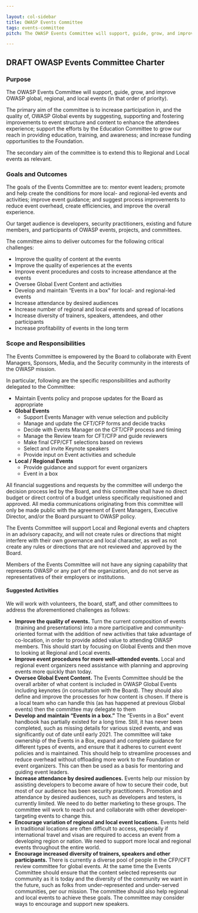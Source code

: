 ```yaml
---

layout: col-sidebar
title: OWASP Events Committee
tags: events-committee
pitch: The OWASP Events Committee will support, guide, grow, and improve OWASP global, regional, and local events.

---
```


## DRAFT OWASP Events Committee Charter

### Purpose

The OWASP Events Committee will support, guide, grow, and improve OWASP global, regional, and local events (in that order of priority).

The primary aim of the committee is to increase participation in, and the quality of, OWASP Global events by suggesting, supporting and fostering improvements to event structure and content to enhance the attendees experience; support the efforts by the Education Committee to grow our reach in providing education, training, and awareness; and increase funding opportunities to the Foundation.

The secondary aim of the committee is to extend this to Regional and Local events as relevant.

### Goals and Outcomes

The goals of the Events Committee are to: mentor event leaders; promote and help create the conditions for more local- and regional-led events and activities; improve event guidance; and suggest process improvements to reduce event overhead, create efficiencies, and improve the overall experience.

Our target audience is developers, security practitioners, existing and future members, and participants of OWASP events, projects, and committees.

The committee aims to deliver outcomes for the following critical challenges:

* Improve the quality of content at the events
* Improve the quality of experiences at the events
* Improve event procedures and costs to increase attendance at the events 
* Oversee Global Event Content and activities
* Develop and maintain “Events in a box” for local- and regional-led events 
* Increase attendance by desired audiences
* Increase number of regional and local events and spread of locations
* Increase diversity of trainers, speakers, attendees, and other participants
* Increase profitability of events in the long term

### Scope and Responsibilities

The Events Committee is empowered by the Board to collaborate with Event Managers, Sponsors, Media, and the Security community in the interests of the OWASP mission.

In particular, following are the specific responsibilities and authority delegated to the Committee:

* Maintain Events policy and propose updates for the Board as appropriate 
* **Global Events**
  * Support Events Manager with venue selection and publicity
  * Manage and update the CFT/CFP forms and decide tracks
  * Decide with Events Manager on the CFT/CFP process and timing
  * Manage the Review team for CFT/CFP and guide reviewers
  * Make final CFP/CFT selections based on reviews 
  * Select and invite Keynote speakers 
  * Provide input on Event activities and schedule 
* **Local / Regional Events**
  * Provide guidance and support for event organizers
  * Event in a box

All financial suggestions and requests by the committee will undergo the decision process led by the Board, and this committee shall have no direct budget or direct control of a budget unless specifically requisitioned and approved. All media communications originating from this committee will only be made public with the agreement of Event Managers, Executive Director, and/or the Board pursuant to OWASP policy.

The Events Committee will support Local and Regional events and chapters in an advisory capacity, and will not create rules or directions that might interfere with their own governance and local character, as well as not create any rules or directions that are not reviewed and approved by the Board.

Members of the Events Committee will not have any signing capability that represents OWASP or any part of the organization, and do not serve as representatives of their employers or institutions.

#### Suggested Activities

We will work with volunteers, the board, staff, and other committees to address the aforementioned challenges as follows:

* **Improve the quality of events.** Turn the current composition of events (training and presentations) into a more participative and community-oriented format with the addition of new activities that take advantage of co-location, in order to provide added value to attending OWASP members. This should start by focusing on Global Events and then move to looking at Regional and Local events.
* **Improve event procedures for more well-attended events.** Local and regional event organizers need assistance with planning and approving events more quickly than today.
* **Oversee Global Event Content.** The Events Committee should be the overall arbiter of what content is included in OWASP Global Events including keynotes (in consultation with the Board). They should also define and improve the processes for how content is chosen. If there is a local team who can handle this (as has happened at previous Global events) then the committee may delegate to them
* **Develop and maintain “Events in a box.”** The “Events in a Box” event handbook has partially existed for a long time. Still, it has never been completed, such as missing details for various sized events, and was significantly out of date until early 2021. The committee will take ownership of the Events in a Box, expand and complete guidance for different types of events, and ensure that it adheres to current event policies and is maintained. This should help to streamline processes and reduce overhead without offloading more work to the Foundation or event organizers. This can then be used as a basis for mentoring and guiding event leaders.
* **Increase attendance by desired audiences.** Events help our mission by assisting developers to become aware of how to secure their code, but most of our audience has been security practitioners. Promotion and attendance by desired audiences, such as developers and testers, is currently limited. We need to do better marketing to these groups. The committee will work to reach out and collaborate with other developer-targeting events to change this.
* **Encourage variation of regional and local event locations.** Events held in traditional locations are often difficult to access, especially if international travel and visas are required to access an event from a developing region or nation. We need to support more local and regional events throughout the entire world.
* **Encourage increased diversity of trainers, speakers and other participants.** There is currently a diverse pool of people in the CFP/CFT review committee for global events. At the same time the Events Committee should ensure that the content selected represents our community as it is today and the diversity of the community we want in the future, such as folks from under-represented and under-served communities, per our mission. The committee should also help regional and local events to achieve these goals. The committee may consider ways to encourage and support new speakers.
